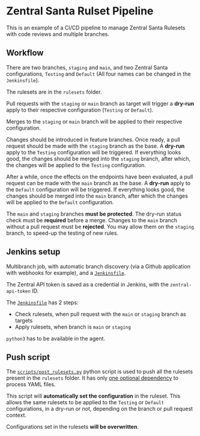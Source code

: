 # Zentral Santa Rulset Pipeline

This is an example of a CI/CD pipeline to manage Zentral Santa Rulesets with code reviews and multiple branches.

## Workflow

There are two branches, `staging` and `main`, and two Zentral Santa configurations, `Testing` and `Default` (All four names can be changed in the `Jenkinsfile`).

The rulesets are in the `rulesets` folder.

Pull requests with the `staging` or `main` branch as target will trigger a **dry-run** apply to their respective configuration (`Testing` or `Default`).

Merges to the `staging` or `main` branch will be applied to their respective configuration.

Changes should be introduced in feature branches. Once ready, a pull request should be made with the `staging` branch as the base. A **dry-run** apply to the `Testing` configuration will be triggered. If everything looks good, the changes should be merged into the `staging` branch, after which, the changes will be applied to the `Testing` configuration.

After a while, once the effects on the endpoints have been evaluated, a pull request can be made with the `main` branch as the base. A **dry-run** apply to the `Default` configuration will be triggered. If everything looks good, the changes should be merged into the `main` branch, after which the changes will be applied to the `Default` configuration.

The `main` and `staging` branches **must be protected**. The dry-run status check must be **required** before a merge. Changes to the `main` branch without a pull request must be **rejected**. You may allow them on the `staging` branch, to speed-up the testing of new rules.

## Jenkins setup

Multibranch job, with automatic branch discovery (via a Github application with webhooks for example), and a [`Jenkinsfile`](Jenkinsfile).

The Zentral API token is saved as a credential in Jenkins, with the `zentral-api-token` ID.

The [`Jenkinsfile`](Jenkinsfile) has 2 steps:

- Check rulesets, when pull request with the `main` or `staging` branch as targets
- Apply rulesets, when branch is `main` or `staging`

`python3` has to be available in the agent.

## Push script

The [`scripts/post_rulesets.py`](scripts/post_rulesets.py) python script is used to push all the rulesets present in the `rulesets` folder. It has only [one optional dependency](https://pypi.org/project/PyYAML/) to process YAML files.

This script will **automatically set the configuration** in the ruleset. This allows the same rulesets to be applied to the `Testing` or `Default` configurations, in a dry-run or not, depending on the branch or pull request context.

Configurations set in the rulesets **will be overwritten**.
